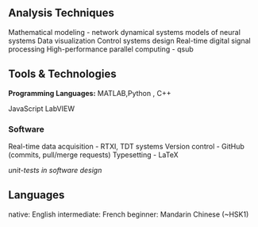 ## Analysis Techniques

Mathematical modeling - network dynamical systems models of neural systems
Data visualization
Control systems design
Real-time digital signal processing
High-performance parallel computing - qsub

## Tools & Technologies

**Programming Languages:** MATLAB,Python , C++

JavaScript
LabVIEW

### Software
Real-time data acquisition - RTXI, TDT systems
Version control - GitHub (commits, pull/merge requests)
Typesetting - LaTeX

_unit-tests in software design_

## Languages
native: English
intermediate: French
beginner: Mandarin Chinese (~HSK1)
